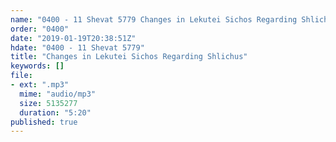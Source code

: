 ```yaml
---
name: "0400 - 11 Shevat 5779 Changes in Lekutei Sichos Regarding Shlichus"
order: "0400"
date: "2019-01-19T20:38:51Z"
hdate: "0400 - 11 Shevat 5779"
title: "Changes in Lekutei Sichos Regarding Shlichus"
keywords: []
file:
- ext: ".mp3"
  mime: "audio/mp3"
  size: 5135277
  duration: "5:20"
published: true
---
```

